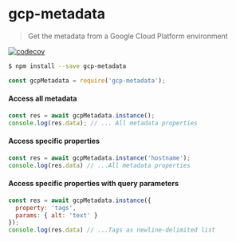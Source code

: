 # gcp-metadata
> Get the metadata from a Google Cloud Platform environment

[![codecov][codecov-image]][codecov-video]

```sh
$ npm install --save gcp-metadata
```
```js
const gcpMetadata = require('gcp-metadata');
```

#### Access all metadata
```js
const res = await gcpMetadata.instance();
console.log(res.data); // ... All metadata properties
```

#### Access specific properties
```js
const res = await gcpMetadata.instance('hostname');
console.log(res.data) // ...All metadata properties
```

#### Access specific properties with query parameters
```js
const res = await gcpMetadata.instance({
  property: 'tags',
  params: { alt: 'text' }
});
console.log(res.data) // ...Tags as newline-delimited list
```

[codecov-image]: https://codecov.io/gh/stephenplusplus/gcp-metadata/branch/master/graph/badge.svg
[codecov-video]: https://codecov.io/gh/stephenplusplus/gcp-metadata